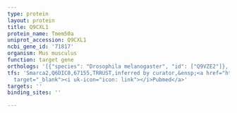 ```yaml
---
type: protein
layout: protein
title: Q9CXL1
protein_name: Tmem50a
uniprot_accession: Q9CXL1
ncbi_gene_id: '71817'
organism: Mus musculus
function: target gene
orthologs: '[{"species": "Drosophila melanogaster", "id": ["Q9VZE2"]}, {"species": "Caenorhabditis elegans", "id": ["Q9N2X7"]}, {"species": "Homo sapiens", "id": ["<a href=\"/protein/o95807\">O95807</a>"]}, {"species": "Rattus norvegicus", "id": ["B1WBU7"]}]'
tfs: 'Smarca2,Q6DIC0,67155,TRRUST,inferred by curator,&ensp;<a href="https://www.ncbi.nlm.nih.gov/pubmed/?term=29087512%5Buid%5D+OR+24042015%5Buid%5D"
  target="_blank"><i uk-icon="icon: link"></i>Pubmed</a>'
targets: ''
binding_sites: ''

---
```

